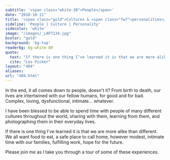 ```yaml
---
subtitle: '<span class="white-30">People</span>'
date: "2018-10-11"
title: '<span class="gold">Cultures & <span class="fw7">personalities</span> from around the world</span>'
sideline: 'People | Culture | Personality'
sidecolor: 'white'
image: "/images/_LAP7134.jpg"
bcolor: "gold"
background: 'bg-top'
readerbg: bg-white-80
quote:
  text: "If there is one thing I’ve learned it is that we are more alike than different."
  cite: "Les Picker"
layout: "404"
aliases:
url: "404.html"
---
```

In the end, it all comes down to people, doesn't it? From birth to death, our lives are intertwined with our fellow humans, for good and for bad. Complex, loving, dysfunctional, intimate... whatever. 

I have been blessed to be able to spend time with people of many different cultures throughout the world, sharing with them, learning from them, and photographing them in their everyday lives. 

If there is one thing I've learned it is that we are more alike than different. We all want food to eat, a safe place to call home, however modest, intimate time with our families, fulfilling work, hope for the future. 

Please join me as I take you through a tour of some of these experiences. 

